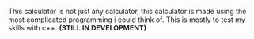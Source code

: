 This calculator is not just any calculator, this calculator is made using the most complicated programming i could think of.
This is mostly to test my skills with c++.
**(STILL IN DEVELOPMENT)**
